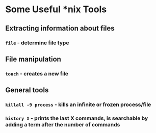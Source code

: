 Some Useful *nix Tools
======================

Extracting information about files
----------------------------------

### `file` - determine file type

File manipulation
-----------------

### `touch` - creates a new file

General tools
-------------

### `killall -9 process` - kills an infinite or frozen process/file
### `history X` - prints the last X commands, is searchable by adding a term after the number of commands
